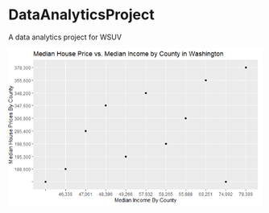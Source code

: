 # DataAnalyticsProject
A data analytics project for WSUV

<img src="https://github.com/joejeflef/DataAnalyticsProject/blob/main/visualization.PNG">

